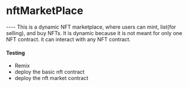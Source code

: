 # nftMarketPlace


---- This is a dynamic NFT marketplace, where users can mint, list(for selling), and buy NFTs.
It is dynamic because it is not meant for only one NFT contract. it can interact with any NFT contract.


#### Testing
* Remix
* deploy the basic nft contract
* deploy the nft market contract
